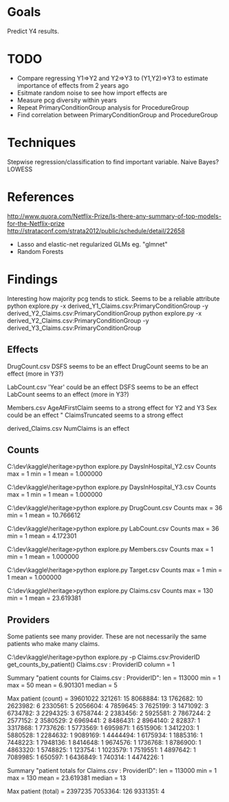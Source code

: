 Goals
=====
Predict Y4 results.

TODO
====
* Compare regressing Y1=>Y2 and Y2=>Y3 to (Y1,Y2)=>Y3 to estimate importance of effects from 2 years ago
* Esitmate random noise to see how import effects are
* Measure pcg diversity within years
* Repeat PrimaryConditionGroup analysis for ProcedureGroup
* Find correlation between PrimaryConditionGroup and ProcedureGroup

Techniques
==========
Stepwise regression/classification to find important variable. Naive Bayes?
LOWESS

References
==========
http://www.quora.com/Netflix-Prize/Is-there-any-summary-of-top-models-for-the-Netflix-prize
http://strataconf.com/strata2012/public/schedule/detail/22658
* Lasso and elastic-net regularized GLMs eg. "glmnet"
* Random Forests

Findings
========

Interesting how majority pcg tends to stick. Seems to be a reliable attribute
python explore.py -x derived_Y1_Claims.csv:PrimaryConditionGroup -y  derived_Y2_Claims.csv:PrimaryConditionGroup
python explore.py -x derived_Y2_Claims.csv:PrimaryConditionGroup -y  derived_Y3_Claims.csv:PrimaryConditionGroup

Effects
-------
 DrugCount.csv
    DSFS seems to be an effect
    DrugCount seems to be an effect (more in Y3?)
 
 LabCount.csv
    'Year' could be an effect 
    DSFS seems to be an effect
    LabCount seems to an effect (more in Y3?)
   
 Members.csv
    AgeAtFirstClaim seems to a strong effect for Y2 and Y3 
    Sex could be an effect "
    ClaimsTruncated seems to a strong effect
  
  derived_Claims.csv
    NumClaims is an effect


Counts
------

C:\dev\kaggle\heritage>python explore.py DaysInHospital_Y2.csv
Counts
max = 1
min = 1
mean = 1.000000

C:\dev\kaggle\heritage>python explore.py DaysInHospital_Y3.csv
Counts
max = 1
min = 1
mean = 1.000000

C:\dev\kaggle\heritage>python explore.py DrugCount.csv
Counts
max = 36
min = 1
mean = 10.766612

C:\dev\kaggle\heritage>python explore.py LabCount.csv
Counts
max = 36
min = 1
mean = 4.172301

C:\dev\kaggle\heritage>python explore.py Members.csv
Counts
max = 1
min = 1
mean = 1.000000

C:\dev\kaggle\heritage>python explore.py Target.csv
Counts
max = 1
min = 1
mean = 1.000000

C:\dev\kaggle\heritage>python explore.py Claims.csv
Counts
max = 130
min = 1
mean = 23.619381

Providers
---------

Some patients see many provider. These are not necessarily the same patients who make many claims.

C:\dev\kaggle\heritage>python explore.py -p Claims.csv:ProviderID
get_counts_by_patient() Claims.csv : ProviderID column = 1

Summary "patient counts for Claims.csv : ProviderID":
len = 113000
min = 1
max = 50
mean = 6.901301
median = 5

Max patient (count) = 39601022
      321261:  15
     8068884:  13
     1762682:  10
     2623982:   6
     2330561:   5
     2056604:   4
     7859645:   3
     7625199:   3
     1471092:   3
     6734782:   3
     2294325:   3
     6758744:   2
     2383456:   2
     5925581:   2
     7867244:   2
     2577152:   2
     3580529:   2
     6969441:   2
     8486431:   2
     8964140:   2
       82837:   1
     3317868:   1
     7737626:   1
     5773569:   1
     6959871:   1
     6515906:   1
     3412203:   1
     5880528:   1
     2284632:   1
     9089169:   1
     4444494:   1
     6175934:   1
     1885316:   1
     7448223:   1
     7948136:   1
     8414648:   1
     9674576:   1
     1736768:   1
     8786900:   1
     4863320:   1
     5748825:   1
      123754:   1
     1023579:   1
     7519551:   1
     4897642:   1
     7089985:   1
      650597:   1
     6436849:   1
      740314:   1
     4474226:   1

Summary "patient totals for Claims.csv : ProviderID":
len = 113000
min = 1
max = 130
mean = 23.619381
median = 13

Max patient (total) = 2397235
     7053364: 126
     9331351:   4